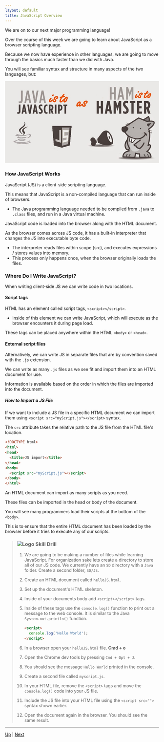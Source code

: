 ```yaml
---
layout: default
title: JavaScript Overview  
---
```


We are on to our next major programming language!

Over the course of this week we are going to learn about JavaScript as a browser scripting language.

Because we now have experience in other languages, we are going to move through the basics much faster than we did with Java.

You will see familiar syntax and structure in many aspects of the two languages, but:

![Java vs. JS](images/java-vs-javascript.jpg)

### How JavaScript Works

JavaScript (JS) is a client-side scripting language.

This means that JavaScript is a non-compiled language that can run inside of browsers.

* The Java programming language needed to be compiled from `.java` to `.class` files, and run in a Java virtual machine.

JavaScript code is loaded into the browser along with the HTML document.

As the browser comes across JS code, it has a built-in interpreter that changes the JS into executable byte code.
* The interpreter reads files within scope (src), and executes expressions / stores values into memory.
* This process only happens once, when the browser originally loads the files.

### Where Do I Write JavaScript?

When writing client-side JS we can write code in two locations.

#### Script tags  
HTML has an element called script tags, `<script></script>`.

* Inside of this element we can write JavaScript, which will execute as the browser encounters it during page load.

These tags can be placed anywhere within the HTML `<body>` or `<head>`.

#### External script files  

Alternatively, we can write JS in separate files that are by convention saved with the `.js` extension.

We can write as many `.js` files as we see fit and import them into an HTML document for use.

Information is available based on the order in which the files are imported into the document.

##### How to Import a JS File  

If we want to include a JS file in a specific HTML document we can import them using `<script src="myScript.js"></script>` syntax.

The `src` attribute takes the relative path to the JS file from the HTML file's location.  

```html
<!DOCTYPE html>
<html>
<head>
  <title>JS import</title>
</head>
<body>
  <script src="myScript.js"></script>
</body>
</html>
```

An HTML document can import as many scripts as you need.

These files can be imported in the head or body of the document.

You will see many programmers load their scripts at the bottom of the `<body>`.

This is to ensure that the entire HTML document has been loaded by the browser before it tries to execute any of our scripts.

> ### ![Logo](http://skilldistillery.com/downloads/sd_logo.jpg) Skill Drill
> 1. We are going to be making a number of files while learning JavaScript. For organization sake lets create a directory to store all of our JS code. We currently have an `SD` directory with a `Java` folder. Create a second folder,  `SD/JS`.
>
> 1. Create an HTML document called `helloJS.html`.  
>
> 1. Set up the document's HTML skeleton.  
>
> 1. Inside of your documents body add `<script></script>` tags.  
>
> 1. Inside of these tags use the `console.log()` function to print out a message to the web console. It is similar to the Java `System.out.println()` function.  
>
>     ```html
>     <script>
>       console.log('Hello World');
>     </script>
>     ```
>
> 1. In a browser open your `helloJS.html` file. **Cmd + o**
>
> 1. Open the Chrome dev tools by pressing `Cmd + Opt + J`.  
>
> 1. You should see the message `Hello World` printed in the console.  
>
> 1. Create a second file called `myscript.js`.  
>
> 1. In your HTML file, remove the `<script>` tags and move the `console.log()` code into your JS file.  
>
> 1. Include the JS file into your HTML file using the `<script src="">` syntax shown earlier.
>
> 1. Open the document again in the browser. You should see the same result.  

<!--
 [The Chrome Console](chromeConsole.md) 
-->

<hr>

[Up](../README.md) | [Next](chromeConsole.md)
